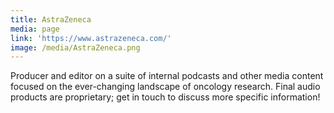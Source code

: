 ```yaml
---
title: AstraZeneca
media: page
link: 'https://www.astrazeneca.com/'
image: /media/AstraZeneca.png
---
```


Producer and editor on a suite of internal podcasts and other media content focused on the ever-changing landscape of oncology research. Final audio products are proprietary; get in touch to discuss more specific information!
